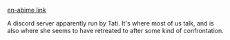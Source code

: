 [en-abime link](https://discord.gg/q3murKpW)

A discord server apparently run by Tati. It's where most of us talk, and is also where she seems to have retreated to after some kind of confrontation.